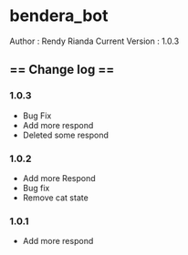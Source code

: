 # bendera_bot
Author : Rendy Rianda
Current Version : 1.0.3

## == Change log ==
### 1.0.3
 - Bug Fix
 - Add more respond
 - Deleted some respond
### 1.0.2
- Add more Respond
- Bug fix
- Remove cat state
### 1.0.1
- Add more respond
